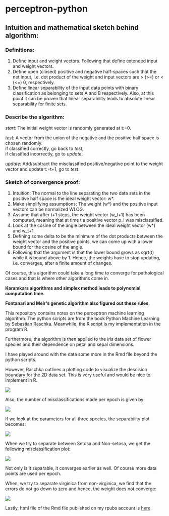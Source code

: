 perceptron-python
=================

## **Intuition and mathematical sketch behind algorithm:**

### Definitions:  

1.  Define input and weight vectors. Following that define extended input and weight vectors.  
2.  Define open (closed) positive and negative half-spaces such that the net input, i.e. dot product of the weight and input vectors are > (>=) or < (<=) 0, respectively.  
3.  Define linear separability of the input data points with binary classification as belonging to sets A and B respectively. Also, at this point it can be proven that linear separability leads to absolute linear separability for finite sets. 


### Describe the algorithm:

*start:* The initial weight vector is randomly generated at t:=0.

*test:* A vector from the union of the negative and the positive half space is chosen randomly.  
        if classified correctly, go back to *test*,  
        if classified incorrectly, go to *update*.  
        
*update:*  Add/subtract the misclassified positive/negative point to the weight vector and update t:=t+1, go to *test*.  

### Sketch of convergence proof:  

1. Intuition: The normal to the line separating the two data sets in the positive half space is the ideal weight vector: w*.  
2. Make simplifying assumptions: The weight (w*) and the positive input vectors can be normalized WLOG.  
3. Assume that after t+1 steps, the weight vector (w_t+1) has been computed, meaning that at time t a positive vector p_i was misclassified.  
4. Look at the cosine of the angle between the ideal weight vector (w*) and w_t+1.  
5. Defining some delta to be the minimum of the dot products between the weight vector and the positive points, we can come up with a lower bound for the cosine of the angle.  
6. Following that the argument is that the lower bound grows as sqrt(t) while it is bound above by 1. Hence, the weights have to stop updating, i.e. converges, after a finite amount of changes.  

Of course, this algorithm could take a long time to converge for pathological cases and that is where other algorithms come in.  

**Karamkars algorithms and simplex method leads to polynomial computation time.**

**Fontanari and Meir's genetic algorithm also figured out these rules.**

This repository contains notes on the perceptron machine learning algorithm. The python scripts are from the book Python Machine Learning by Sebastian Raschka. Meanwhile, the R script is my implementation in the program R.

Furthermore, the algorithm is then applied to the iris data set of flower species and their dependence on petal and sepal dimensions.

I have played around with the data some more in the Rmd file beyond the python scripts.

However, Raschka outlines a plotting code to visualize the descision boundary for the 2D data set. This is very useful and would be nice to implement in R.

![](https://github.com/FyzHsn/perceptron-python/blob/master/Separability_Boundary.png?raw=true)

Also, the number of misclassifications made per epoch is given by:

![](https://github.com/FyzHsn/perceptron-python/blob/master/Misclassifications.png?raw=true)

If we look at the parameters for all three species, the separability plot becomes:

![](https://github.com/FyzHsn/perceptron-python/blob/master/Separability_Boundary_II.png?raw=true)

When we try to separate between Setosa and Non-setosa, we get the following misclassification plot:

![](https://github.com/FyzHsn/perceptron-python/blob/master/Misclassifications_Setosa.png?raw=true)

Not only is it separable, it converges earlier as well. Of course more data points are used per epoch.

When, we try to separate virginica from non-virginica, we find that the errors do not go down to zero and hence, the weight does not converge:

![](https://github.com/FyzHsn/perceptron-python/blob/master/Misclassifications_Virginica.png?raw=true)

Lastly, html file of the Rmd file published on my rpubs account is [here](https://rpubs.com/FaiHas/197581).

